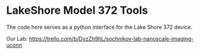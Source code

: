 # LakeShore Model 372 Tools

The code here serves as a python interface for the Lake Shore 372 device.

Our Lab: https://trello.com/b/DvzZh9hL/sochnikov-lab-nanoscale-imaging-uconn
